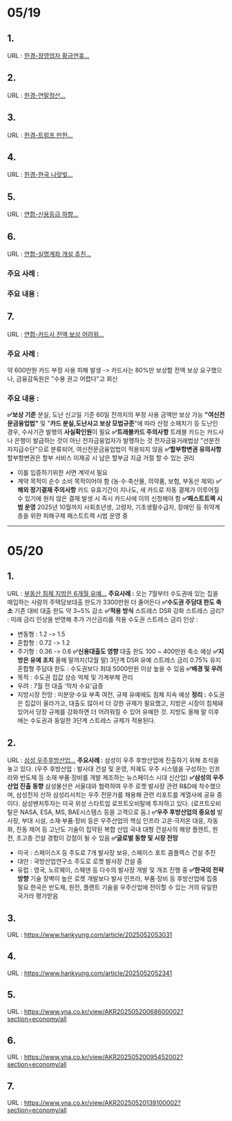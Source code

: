 # 05/19
## 1. 
URL : [한경-장영업자 황금연휴...](https://www.hankyung.com/article/2025051906277)

## 2.
URL : [한경-연말정산...](https://www.hankyung.com/article/2025051801871)

## 3.
URL : [한경-트럼프 만찬...](https://www.hankyung.com/article/2025051801861)

## 4.
URL : [한경-한국 나랏빚...](https://www.hankyung.com/article/2025051803401)

## 5.
URL : [연합-신용등급 하향...](https://www.yna.co.kr/view/AKR20250519021500002?section=economy/all)

## 6.
URL : [연합-실명계좌 개설 추친...](https://www.yna.co.kr/view/AKR20250519072600002?section=economy/all) 
### 주요 사례 :

### 주요 내용 :


## 7.
URL : [연합-카드사 전액 보상 어려워...](https://www.yna.co.kr/view/AKR20250519062700002?section=economy/all)
### 주요 사례 : 
약 600만원 카드 부정 사용 피해 발생 -> 카드사는 80%만 보상함
전액 보상 요구했으나, 금융감독원은 "수용 권고 어렵다"고 회신
### 주요 내용 :
**✅보상 기준**
분실, 도난 신고일 기준 60일 전까지의 부정 사용 금액만 보상 가능
**"여신전문금융업법"** 및 "**카드 분실,도난사고 보상 모법규준**"에 따라 산정
소매치기 등 도난인 경우, 수사기관 발행의 **사실확인원**이 필요
**✅트래블카드 주의사항**
트래블 카드는 카드사나 은행이 발급하는 것이 아닌 전자금융업자가 발행하는 것
전자금융거래법상 "선분전자지급수단"으로 분류되어, 여신전문금융업법이 적용되지 않음
**✅할부항변권 유의사항**
할부항변권은 할부 서비스 미제공 시 남은 할부금 지급 거절 할 수 있는 권리
- 이를 입증하기위한 서면 계약서 필요
- 계약 목적이 순수 소비 목적이어야 함 (농·수·축산물, 의약품, 보험, 부동산 제외)
**✅해외 정기결재 주의사항**
카드 유효기간이 지나도, 새 카드로 자동 결제가 이루어질 수 있기에 원치 않은 결재 발생 시 즉시 카드사에 이의 신청해야 함
**✅패스트트랙 시범 운영**
2025년 10월까지 사회초년생, 고령자, 기초생활수급자, 장애인 등 취약계층을 위한 피해구제 패스트트랙 시범 운영 중

---
# 05/20

## 1.
URL : [부동산 침체 지방은 6개월 유예...](https://www.hankyung.com/article/2025052052371)
 **주요사례 :**
 오는 7월부터 수도권에 있는 집을 매입하는 사람의 주택담보대출 한도가 3300만원 더 줄어든다
**✅수도권 주담대 한도 축소**
기존 대비 대출 한도 약 3~5% 감소
**✅적용 방식**
스트레스 DSR 강화
스트레스 금리? : 미래 금리 인상을 반영해 추가 가산금리를 적용
수도권 스트레스 금리 인상 :
- 변동형 : 1.2 -> 1.5
- 혼합형 : 0.72 -> 1.2
- 주기형 : 0.36 -> 0.6
**✅신용대출도 영향**
대출 한도 100 ~ 400만원 축소 예상
**✅지방은 유예 조치**
올해 말까지(12월 말) 3단계 DSR  유예
스트레스 금리 0.75% 유지
혼합형 주담대 한도 : 수도권보다 최대 5000만원 이상 높을 수 있음
**✅배경 및 우려**
- 목적 : 수도권 집값 상승 억제 및 가계부채 관리
- 우려 : 7월 전 대출 '막차 수요'급증
- 지방시장 전망 : 미분양·수요 부족 여전, 규제 유예에도 침체 지속 예상
**정리 :**
수도권은 집값이 올라가고, 대출도 많아서 더 강한 규제가 필요했고, 
지방은 시장이 침체돼 있어서 당장 규제를 강화하면 더 어려워질 수 있어 유예한 것.
지방도 올해 말 이후에는 수도권과 동일한 3단계 스트레스 규제가 적용된다.
## 2.
URL : [삼성 우주후방산업...](https://www.hankyung.com/article/2025052053221)
**주요사례 :**
삼성이 우주 후방산업에 진출하기 위해 초석을 놓고 있다.
(우주 후방산업 : 발사대 건설 및 운영, 저궤도 우주 시스템을 구성하는 인프라와 반도체 등 소재·부품·장비를 개발 제조하는 뉴스페이스 시대 신산업)
**✅삼성의 우주산업 진출 동향**
삼성물산은 서울대와 협력하여 우주 로켓 발사장 관련 R&D에 착수했으며, 삼성전자 산하 삼성리서치는 우주 전문가를 채용해 관련 리포트를 계열사에 공유 중이다. 삼성벤처투자는 미국 위성 스타트업 로프트오비탈에 투자하고 있다. (로프트오비탈은 NASA, ESA, MS, BAE시스템스 등을 고객으로 둠.)
**✅우주 후방산업의 중요성**
발사장, 부대 시설, 소재·부품·장비 등은 우주산업의 핵심 인프라
고온·극저온 대응, 자동화, 진동 제어 등 고난도 기술이 집약된 복합 산업
국내 대형 건설사의 해양 플렌트, 원전, 초고층 건설 경험이 강점이 될 수 있음
**✅글로벌 동향 및 시장 전망**
- 미국 : 스페이스X 등 주도로 7개 발사장 보유, 스페이스 포트 콤플렉스 건설 추진
- 대만 : 국방산업연구소 주도로 로켓 발사장 건설 중
- 유럽 : 영국, 노르웨이, 스웨덴 등 다수의 발사장 개발 및 개조 진행 중
**✅한국의 전략 방향**
기술 장벽이 높은 로켓 개발보다 발사 인프라, 부품·장비 등 후방산업에 집중 필요
한국은 반도체, 원전, 플랜트 기술을 우주산업에 전이할 수 있는 거의 유일한 국가라 평가받음

## 3. 
URL : https://www.hankyung.com/article/2025052053031

## 4. 
URL : https://www.hankyung.com/article/2025052052341

## 5.
URL : https://www.yna.co.kr/view/AKR20250520068600002?section=economy/all

## 6.
URL : https://www.yna.co.kr/view/AKR20250520095452002?section=economy/all

## 7.
URL : https://www.yna.co.kr/view/AKR20250520139100002?section=economy/all

